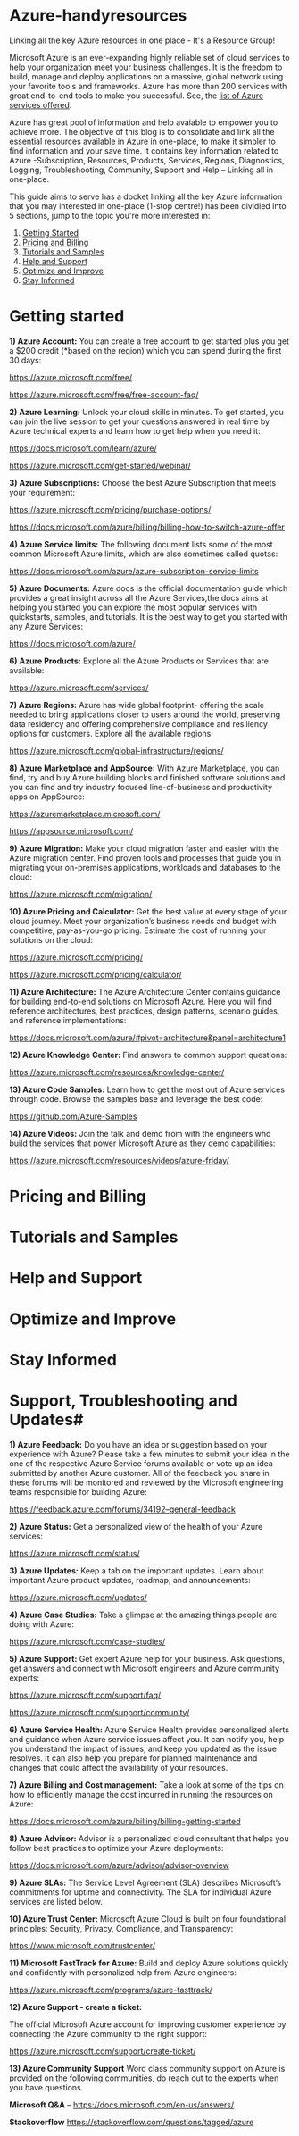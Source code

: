 # Azure-handyresources
 Linking all the key Azure resources in one place - It's a Resource Group!

Microsoft Azure is an ever-expanding highly reliable set of cloud services to help your organization meet your business challenges. It is the freedom to build, manage and deploy applications on a massive, global network using your favorite tools and frameworks. Azure has more than 200 services with great end-to-end tools to make you successful. 
See, the [list of Azure services offered](https://azure.microsoft.com/services/).

Azure has great pool of information and help avaiable to empower you to achieve more. The objective of this blog is to consolidate and link all the essential resources available in Azure in one-place, to make it simpler to find information and your save time.
It contains key information related to Azure -Subscription, Resources, Products, Services, Regions, Diagnostics, Logging, Troubleshooting, Community, Support and Help – Linking all in one-place.

This guide aims to serve has a docket linking all the key Azure information that you may interested in one-place (1-stop centre!) has been dividied into 5 sections, jump to the topic you're more interested in: 

1. [Getting Started](#getting-started)
2. [Pricing and Billing](#pricing-and-billing)
3. [Tutorials and Samples](tutorials-and-samples)
4. [Help and Support](help-and-support)
5. [Optimize and Improve](optimize-and-improve)
6. [Stay Informed](stay-informed)

# Getting started

**1) Azure Account:** You can create a free account to get started plus you get a $200 credit (*based on the region) which you can spend during the first 30 days:

https://azure.microsoft.com/free/

https://azure.microsoft.com/free/free-account-faq/

**2) Azure Learning:** Unlock your cloud skills in minutes. To get started, you can join the live session to get your questions answered in real time by Azure technical experts and learn how to get help when you need it: 

https://docs.microsoft.com/learn/azure/

https://azure.microsoft.com/get-started/webinar/

**3) Azure Subscriptions:** Choose the best Azure Subscription that meets your requirement:

https://azure.microsoft.com/pricing/purchase-options/

https://docs.microsoft.com/azure/billing/billing-how-to-switch-azure-offer

**4) Azure Service limits:** The following document lists some of the most common Microsoft Azure limits, which are also sometimes called quotas:

https://docs.microsoft.com/azure/azure-subscription-service-limits

**5) Azure Documents:** Azure docs is the official documentation guide which provides a great insight across all the Azure Services,the docs aims at helping you started you can explore the most popular services with quickstarts, samples, and tutorials. It is the best way to get you started with any Azure Services:

https://docs.microsoft.com/azure/

**6) Azure Products:** Explore all the Azure Products or Services that are available:

https://azure.microsoft.com/services/

**7) Azure Regions:** Azure has wide global footprint- offering the scale needed to bring applications closer to users around the world, preserving data residency and offering comprehensive compliance and resiliency options for customers. Explore all the available regions:

https://azure.microsoft.com/global-infrastructure/regions/

**8) Azure Marketplace and AppSource:** With Azure Marketplace, you can find, try and buy Azure building blocks and finished software solutions and you can find and try industry focused line-of-business and productivity apps on AppSource:

https://azuremarketplace.microsoft.com/

https://appsource.microsoft.com/

**9) Azure Migration:** Make your cloud migration faster and easier with the Azure migration center. Find proven tools and processes that guide you in migrating your on-premises applications, workloads and databases to the cloud:

https://azure.microsoft.com/migration/

**10) Azure Pricing and Calculator:** Get the best value at every stage of your cloud journey. Meet your organization’s business needs and budget with competitive, pay-as-you-go pricing. Estimate the cost of running your solutions on the cloud: 

https://azure.microsoft.com/pricing/

https://azure.microsoft.com/pricing/calculator/

**11) Azure Architecture:** The Azure Architecture Center contains guidance for building end-to-end solutions on Microsoft Azure. Here you will find reference architectures, best practices, design patterns, scenario guides, and reference implementations:

https://docs.microsoft.com/azure/#pivot=architecture&panel=architecture1

**12) Azure Knowledge Center:** Find answers to common support questions:

https://azure.microsoft.com/resources/knowledge-center/

**13) Azure Code Samples:** Learn how to get the most out of Azure services through code. Browse the samples base and leverage the best code:

https://github.com/Azure-Samples

**14) Azure Videos:** Join the talk and demo from with the engineers who build the services that power Microsoft Azure as they demo capabilities: 

https://azure.microsoft.com/resources/videos/azure-friday/

# Pricing and Billing


# Tutorials and Samples


# Help and Support


# Optimize and Improve


# Stay Informed

# Support, Troubleshooting and Updates#

**1) Azure Feedback:** Do you have an idea or suggestion based on your experience with Azure? Please take a few minutes to submit your idea in the one of the respective Azure Service forums available or vote up an idea submitted by another Azure customer. All of the feedback you share in these forums will be monitored and reviewed by the Microsoft engineering teams responsible for building Azure:

https://feedback.azure.com/forums/34192–general-feedback

**2) Azure Status:** Get a personalized view of the health of your Azure services:

https://azure.microsoft.com/status/

**3) Azure Updates:** Keep a tab on the important updates. Learn about important Azure product updates, roadmap, and announcements:

https://azure.microsoft.com/updates/

**4) Azure Case Studies:** Take a glimpse at the amazing things people are doing with Azure:

https://azure.microsoft.com/case-studies/


**5) Azure Support:** Get expert Azure help for your business. Ask questions, get answers and connect with Microsoft engineers and Azure community experts:

https://azure.microsoft.com/support/faq/

https://azure.microsoft.com/support/community/

**6) Azure Service Health:** Azure Service Health provides personalized alerts and guidance when Azure service issues affect you. It can notify you, help you understand the impact of issues, and keep you updated as the issue resolves. It can also help you prepare for planned maintenance and changes that could affect the availability of your resources.

**7) Azure Billing and Cost management:** Take a look at some of the tips on how to efficiently manage the cost incurred in running the resources on Azure:

  https://docs.microsoft.com/azure/billing/billing-getting-started

**8) Azure Advisor:** Advisor is a personalized cloud consultant that helps you follow best practices to optimize your Azure deployments:

https://docs.microsoft.com/azure/advisor/advisor-overview

**9) Azure SLAs:** The Service Level Agreement (SLA) describes Microsoft’s commitments for uptime and connectivity. The SLA for individual Azure services are listed below.

**10) Azure Trust Center:** Microsoft Azure Cloud is built on four foundational principles: Security, Privacy, Compliance, and Transparency:

https://www.microsoft.com/trustcenter/

**11) Microsoft FastTrack for Azure:** Build and deploy Azure solutions quickly and confidently with personalized help from Azure engineers:

https://azure.microsoft.com/programs/azure-fasttrack/


**12) Azure Support - create a ticket:**

The official Microsoft Azure account for improving customer experience by connecting the Azure community to the right support:

https://azure.microsoft.com/support/create-ticket/

**13) Azure Community Support** Word class community support on Azure is provided on the following communities, do reach out to the experts when you have questions.

**Microsoft Q&A** – https://docs.microsoft.com/en-us/answers/

**Stackoverflow**  https://stackoverflow.com/questions/tagged/azure
